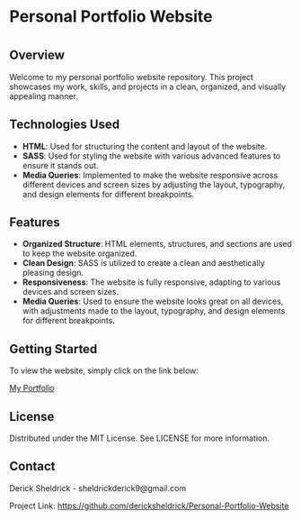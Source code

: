 <h1>Personal Portfolio Website<h1></h1>
<h2>Overview</h2>
<p>Welcome to my personal portfolio website repository. This project showcases my work, skills, and projects in a clean, organized, and visually appealing manner.</p>

<h2>Technologies Used</h2>
<ul>
  <li><strong>HTML</strong>: Used for structuring the content and layout of the website.</li>
  <li><strong>SASS</strong>: Used for styling the website with various advanced features to ensure it stands out.</li>
  <li><strong>Media Queries</strong>: Implemented to make the website responsive across different devices and screen sizes by adjusting the layout, typography, and design elements for different breakpoints.</li>
</ul>

<h2>Features</h2>
<ul>
  <li><strong>Organized Structure</strong>: HTML elements, structures, and sections are used to keep the website organized.</li>
  <li><strong>Clean Design</strong>: SASS is utilized to create a clean and aesthetically pleasing design.</li>
  <li><strong>Responsiveness</strong>: The website is fully responsive, adapting to various devices and screen sizes.</li>
  <li><strong>Media Queries</strong>: Used to ensure the website looks great on all devices, with adjustments made to the layout, typography, and design elements for different breakpoints.</li>
</ul>
<h2>Getting Started</h2>
To view the website, simply click on the link below:

<a href="https://dericksheldrick.github.io/Personal-Portfolio-Website/" target= "_blank">My Portfolio</a>

<h2>License</h2>
Distributed under the MIT License. See LICENSE for more information.

<h2>Contact</h2>
Derick Sheldrick - sheldrickderick9@gmail.com

Project Link: https://github.com/dericksheldrick/Personal-Portfolio-Website
